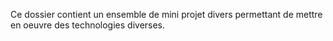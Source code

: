 Ce dossier contient un ensemble de mini projet divers permettant de mettre en oeuvre des technologies diverses.